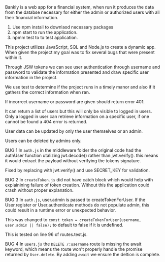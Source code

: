 Bankly is a web app for a financial system, when run it produces the data from the databse necessary for either the admin or authorized users with all their financial information.

1) Use npm install to downlaod necessary packages
2) npm start to run the application.
3) npmm test to to test application.

This project utilizes JavaScript, SQL and Node.js to create a dynamic app. When given the project my goal was to fix several bugs that were present within it.

Through JSW tokens we can see user authentication through username and password to validate the information presented and draw specific user information in the project. 

We use test to determine if the project runs in a timely manor and also if it gathers the correct information when ran.

If incorrect username or password are given should return error 401.

It can return a list of users but this will only be visible to logged in users. Only a logged in user can retrieve information on a specific user, if one cannot be found a 404 error is returned.

User data can be updated by only the user themselves or an admin.

Users can be deleted by admins only.

BUG 1
In `auth.js` in the middleware folder the original code had the authUser function utalizing jwt.decode() rather than jwt.verify(). this means it would extract the payload without verifying the tokens signature.

Fixed by replacing with jwt.verify() and use SECRET_KEY for validation.

BUG 2
In `createToken.js` did not have catch block which would help with explainining failure of token creation. Without this the application could crash without proper explanation.

BUG 3
In `auth.js`, user.admin is passed to createTokenForUser. If the User.register or User.authenticate methods do not populate admin, this could result in a runtime error or unexpected behavior.

This was changed to `const token = createTokenForUser(username, user.admin || false);` to default to false if it is undefined.

This is tested on line 96 of routes.test.js.

BUG 4 
In `users.js` the `DELETE /:username` route is missing the await keyword, which means the route won't properly handle the promise returned by `User.delete`. By adding `await` we ensure the deltion is complete.



